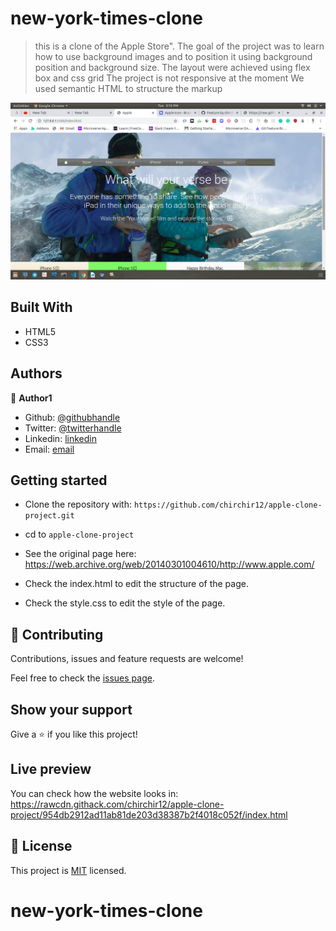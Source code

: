 # new-york-times-clone

> this is a clone of the Apple Store". 
> The goal of the project was to learn how to use background images and to position it using background position and background size.
>The layout were achieved using flex box and css grid
> The project is not responsive at the moment 
> We used semantic HTML to structure the markup 

![screenshot](images/solo.png)

## Built With

- HTML5
- CSS3

## Authors

👤 **Author1**

- Github: [@githubhandle](https://github.com/chirchir12 )
- Twitter: [@twitterhandle](https://twitter.com/shadochir )
- Linkedin: [linkedin](https://www.linkedin.com/in/chirma/ )
- Email: [email](chirchir7370@gmail.com)


## Getting started

- Clone the repository with:
    ``` https://github.com/chirchir12/apple-clone-project.git  ```
- cd to ```apple-clone-project```

- See the original page here: https://web.archive.org/web/20140301004610/http://www.apple.com/

- Check the index.html to edit the structure of the page.

- Check the style.css to edit the style of the page.

## 🤝 Contributing

Contributions, issues and feature requests are welcome!

Feel free to check the [issues page](issues/).

## Show your support

Give a ⭐️ if you like this project!

## Live preview

You can check how the website looks in: https://rawcdn.githack.com/chirchir12/apple-clone-project/954db2912ad11ab81de203d38387b2f4018c052f/index.html
## 📝 License

This project is [MIT](lic.url) licensed.
# new-york-times-clone